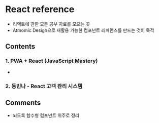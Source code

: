 # React reference

- 리액트에 관한 모든 공부 자료를 모으는 곳
- Atmomic Design으로 재활용 가능한 컴포넌트 레퍼런스를 만드는 것이 목적

## Contents

### 1. PWA + React (JavaScript Mastery)

-

### 2. 동빈나 - React 고객 관리 시스템

## Comments

- 되도록 함수형 컴포넌트 위주로 정리
